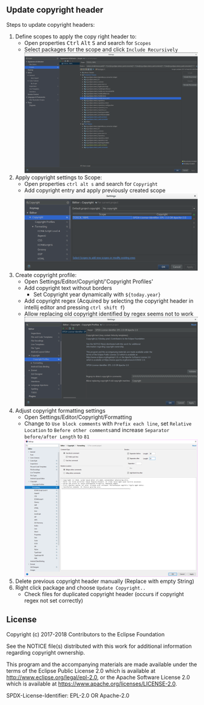## Update copyright header

Steps to update copyright headers:
1. Define scopes to apply the copy right header to:
    - Open properties <kbd>Ctrl</kbd> <kbd>Alt</kbd> <kbd>S</kbd> and search for `Scopes`
    - Select packages for the scope and click `Include Recursively`
    ![GitAutoCheck](graphics/SetScopes.png)
2. Apply copyright settings to Scope:
    - Open properties `ctrl alt s` and search for `Copyright`
    - Add copyright entry and apply previously created scope
    ![GitAutoCheck](graphics/Copyright.png)
3. Create copyright profile:
    - Open Settings/Editor/Copyright/'Copyright Profiles'
    - Add copyright text without borders
        - Set Copyright year dynamically with `${today.year}` 
    - Add copyright regex (Acquired by selecting the copyright header in intellij editor and pressing `ctrl shift f`)
    - Allow replacing old copyright identified by regex seems not to work
    ![GitAutoCheck](graphics/CopyrightProfiles.png)
4. Adjust copyright formatting settings
    - Open Settings/Editor/Copyright/Formatting
    - Change to `Use block comments` with `Prefix each line`, set `Relative Location` to `Before other comments`and increase `Separator before/after Length` to `81`
    ![GitAutoCheck](graphics/CopyrightFormat.png)
5. Delete previous copyright header manually (Replace with empty String)
6. Right click package and choose `Update Copyright..`
    - Check files for duplicated copyright header (occurs if copyright regex not set correctly)

## License

Copyright (c) 2017-2018 Contributors to the Eclipse Foundation

See the NOTICE file(s) distributed with this work for additional
information regarding copyright ownership.

This program and the accompanying materials are made available under the
terms of the Eclipse Public License 2.0 which is available at
http://www.eclipse.org/legal/epl-2.0, or the Apache Software License 2.0
which is available at https://www.apache.org/licenses/LICENSE-2.0.

SPDX-License-Identifier: EPL-2.0 OR Apache-2.0
